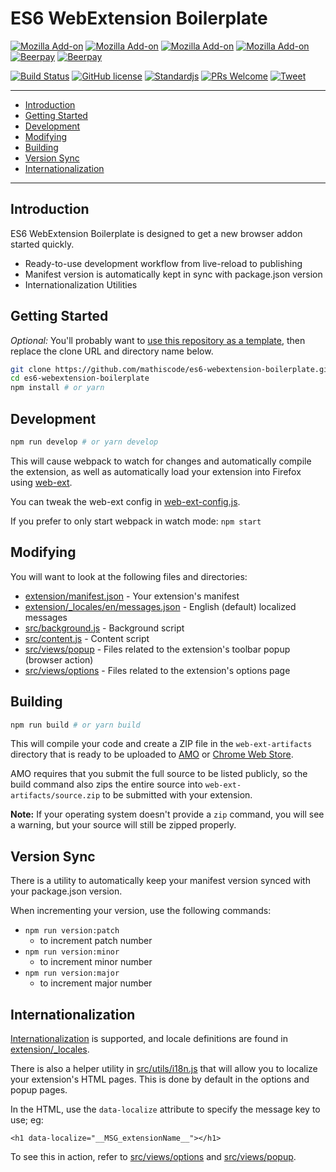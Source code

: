 # ES6 WebExtension Boilerplate <!-- omit in toc -->

<!-- Change the badges below to suit your project -->

[![Mozilla Add-on](https://img.shields.io/amo/v/es6-webextension-boilerplate.svg)](https://addons.mozilla.org/en-US/firefox/addon/es6-webextension-boilerplate)
[![Mozilla Add-on](https://img.shields.io/amo/users/es6-webextension-boilerplate.svg)](https://addons.mozilla.org/en-US/firefox/addon/es6-webextension-boilerplate)
[![Mozilla Add-on](https://img.shields.io/amo/dw/es6-webextension-boilerplate.svg)](https://addons.mozilla.org/en-US/firefox/addon/es6-webextension-boilerplate)
[![Mozilla Add-on](https://img.shields.io/amo/stars/es6-webextension-boilerplate)](https://addons.mozilla.org/en-US/firefox/addon/es6-webextension-boilerplate)
[![Beerpay](https://beerpay.io/mathiscode/es6-webextension-boilerplate/badge.svg?style=beer-square)](https://beerpay.io/mathiscode/es6-webextension-boilerplate)  [![Beerpay](https://beerpay.io/mathiscode/es6-webextension-boilerplate/make-wish.svg?style=flat-square)](https://beerpay.io/mathiscode/es6-webextension-boilerplate?focus=wish)

[![Build Status](https://travis-ci.org/mathiscode/es6-webextension-boilerplate.svg?branch=master)](https://travis-ci.org/mathiscode/es6-webextension-boilerplate)
[![GitHub license](https://img.shields.io/github/license/mathiscode/es6-webextension-boilerplate.svg?color=blue)](https://github.com/mathiscode/es6-webextension-boilerplate/blob/master/LICENSE)
[![Standardjs](https://img.shields.io/badge/code_style-standard-blue.svg)](https://standardjs.com)
[![PRs Welcome](https://img.shields.io/badge/PRs-welcome-blue.svg)](https://github.com/mathiscode/es6-webextension-boilerplate/compare)
[![Tweet](https://img.shields.io/twitter/url/http/shields.io.svg?style=social)](https://twitter.com/intent/tweet?url=https://github.com/mathiscode/es6-webextension-boilerplate#readme&hashtags=firefox,chrome,passwords,security)

---

- [Introduction](#introduction)
- [Getting Started](#getting-started)
- [Development](#development)
- [Modifying](#modifying)
- [Building](#building)
- [Version Sync](#version-sync)
- [Internationalization](#internationalization)

---

## Introduction

ES6 WebExtension Boilerplate is designed to get a new browser addon started quickly.

- Ready-to-use development workflow from live-reload to publishing
- Manifest version is automatically kept in sync with package.json version
- Internationalization Utilities

## Getting Started

*Optional:* You'll probably want to [use this repository as a template](https://github.com/mathiscode/es6-webextension-boilerplate/generate), then replace the clone URL and directory name below.

```sh
git clone https://github.com/mathiscode/es6-webextension-boilerplate.git
cd es6-webextension-boilerplate
npm install # or yarn
```

## Development

```sh
npm run develop # or yarn develop
```

This will cause webpack to watch for changes and automatically compile the extension, as well as automatically load your extension into Firefox using [web-ext](https://github.com/mozilla/web-ext).

You can tweak the web-ext config in [web-ext-config.js](web-ext-config.js).

If you prefer to only start webpack in watch mode: `npm start`

## Modifying

You will want to look at the following files and directories:

- [extension/manifest.json](extension/manifest.json) - Your extension's manifest
- [extension/_locales/en/messages.json](extension/_locales/en/messages.json) - English (default) localized messages
- [src/background.js](src/background.js) - Background script
- [src/content.js](src/content.js) - Content script
- [src/views/popup](src/views/popup) - Files related to the extension's toolbar popup (browser action)
- [src/views/options](src/views/options) - Files related to the extension's options page

## Building

```sh
npm run build # or yarn build
```

This will compile your code and create a ZIP file in the `web-ext-artifacts` directory that is ready to be uploaded to [AMO](https://addons.mozilla.org) or [Chrome Web Store](https://chrome.google.com/webstore).

AMO requires that you submit the full source to be listed publicly, so the build command also zips the entire source into `web-ext-artifacts/source.zip` to be submitted with your extension.

**Note:** If your operating system doesn't provide a `zip` command, you will see a warning, but your source will still be zipped properly.

## Version Sync

There is a utility to automatically keep your manifest version synced with your package.json version.

When incrementing your version, use the following commands:

- `npm run version:patch`
  - to increment patch number
- `npm run version:minor`
  - to increment minor number
- `npm run version:major`
  - to increment major number

## Internationalization

[Internationalization](https://developer.mozilla.org/en-US/docs/Mozilla/Add-ons/WebExtensions/Internationalization) is supported, and locale definitions are found in [extension/_locales](extension/_locales).

There is also a helper utility in [src/utils/i18n.js](src/utils/i18n.js) that will allow you to localize your extension's HTML pages. This is done by default in the options and popup pages.

In the HTML, use the `data-localize` attribute to specify the message key to use; eg:

`<h1 data-localize="__MSG_extensionName__"></h1>`

To see this in action, refer to [src/views/options](src/views/options) and [src/views/popup](src/views/popup).
